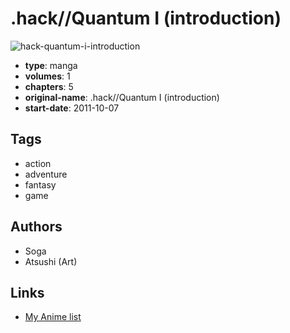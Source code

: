 # .hack//Quantum I (introduction)

![hack-quantum-i-introduction](https://cdn.myanimelist.net/images/manga/2/99633.jpg)

-   **type**: manga
-   **volumes**: 1
-   **chapters**: 5
-   **original-name**: .hack//Quantum I (introduction)
-   **start-date**: 2011-10-07

## Tags

-   action
-   adventure
-   fantasy
-   game

## Authors

-   Soga
-   Atsushi (Art)

## Links

-   [My Anime list](https://myanimelist.net/manga/57365/hack__Quantum_I_introduction)

